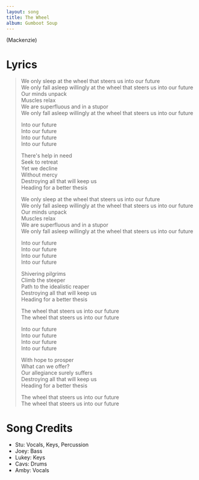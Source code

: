 ```yaml
---
layout: song
title: The Wheel
album: Gumboot Soup
---
```


(Mackenzie)

# Lyrics

> We only sleep at the wheel that steers us into our future  
> We only fall asleep willingly at the wheel that steers us into our future  
> Our minds unpack  
> Muscles relax  
> We are superfluous and in a stupor  
> We only fall asleep willingly at the wheel that steers us into our future  
>  
> Into our future  
> Into our future  
> Into our future  
> Into our future  
>  
> There's help in need  
> Seek to retreat  
> Yet we decline  
> Without mercy  
> Destroying all that will keep us  
> Heading for a better thesis  
>  
> We only sleep at the wheel that steers us into our future  
> We only fall asleep willingly at the wheel that steers us into our future  
> Our minds unpack  
> Muscles relax  
> We are superfluous and in a stupor  
> We only fall asleep willingly at the wheel that steers us into our future  
>  
> Into our future  
> Into our future  
> Into our future  
> Into our future  
>  
> Shivering pilgrims  
> Climb the steeper  
> Path to the idealistic reaper  
> Destroying all that will keep us  
> Heading for a better thesis  
>  
> The wheel that steers us into our future  
> The wheel that steers us into our future  
>  
> Into our future  
> Into our future  
> Into our future  
> Into our future  
>  
> With hope to prosper  
> What can we offer?  
> Our allegiance surely suffers  
> Destroying all that will keep us  
> Heading for a better thesis  
>  
> The wheel that steers us into our future  
> The wheel that steers us into our future  

# Song Credits

* Stu: Vocals, Keys, Percussion
* Joey: Bass
* Lukey: Keys
* Cavs: Drums
* Amby: Vocals
